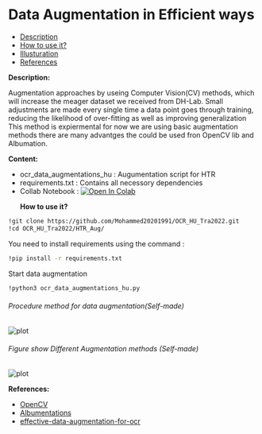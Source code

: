 # Data Augmentation in Efficient ways
<!DOCTYPE html>
<html>
<head>
</head>
<body>

<ul dir="auto">
<li><a href="#Description">Description</a></li>
<li><a href="#How to use it?">How to use it?</a></li>
<li><a href="#illusturation">Illusturation</a></li>
<li><a href="#references">References</a></li>
</ul>

**<p id="Description">Description:</p>**

Augmentation approaches by useing Computer Vision(CV) methods, which will increase the meager dataset we received from DH-Lab.
Small adjustments are made every single time a data point goes through training, reducing the likelihood of over-fitting as well as improving generalization
This method is expiermental for now we are using basic augmentation methods there are many advantges the could be used fron OpenCV lib and Albumation.

**Content:**

- ocr_data_augmentations_hu : Augumentation script for HTR 
- requirements.txt : Contains all necessory dependencies
- Collab Notebook : [![Open In Colab](https://colab.research.google.com/assets/colab-badge.svg)](https://colab.research.google.com/drive/1YA-VV-RZYf9MOV8a6b-kXtQyPdnOkG57?usp=sharing)
**<p id= "How to use it?"> How to use it?</p>**

~~~bash  
!git clone https://github.com/Mohammed20201991/OCR_HU_Tra2022.git
!cd OCR_HU_Tra2022/HTR_Aug/
~~~
  
<p>You need to install requirements using the command : </p>

~~~bash  
!pip install -r requirements.txt
~~~

Start data augmentation
    
~~~bash  
!python3 ocr_data_augmentations_hu.py
~~~

<h6 id="illusturation"> Procedure method for data augmentation(Self-made) </h6>

![plot]()

<h6> Figure show Different Augmentation methods (Self-made) </h6>

![plot]()
**<p id="references">References:</p>**
<ul dir="auto">
<li><a href="https://opencv.org/">OpenCV</a></li>
<li><a href="https://albumentations.ai">Albumentations</a></li>
<li><a href="https://towardsdatascience.com/effective-data-augmentation-for-ocr-8013080aa9fa">effective-data-augmentation-for-ocr</a></li>
</ul>
</html>
</body>
